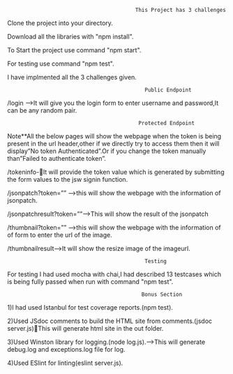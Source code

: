                                              This Project has 3 challenges


Clone the project into your directory.

Download  all the libraries with "npm install".

To Start the project use command "npm start".

For testing use command "npm test".



I have implmented all the 3 challenges given.

                                                Public Endpoint
/login -->It will give you the login form to enter username and password,It can be any random pair.

                                              Protected Endpoint
                                              
Note**All the below pages will show the webpage when the token is being present in the url header,other if we directly try to access     them then it will display”No token Authenticated”.Or if you change the token manually than”Failed to authenticate token”.   
  
/tokeninfo-It will provide the token value which is generated by submitting the form values to the jsw signin function.

/jsonpatch?token=”” -->this will show the webpage with the information of jsonpatch.

/jsonpatchresult?token=””-->This will show the result of the jsonpatch 

/thumbnail?token=”” -->this will show the webpage with the information of of form to enter the url of the image.

/thumbnailresult-->It will show the resize image of the imageurl.


                                                Testing
For testing I had used mocha with chai,I had described 13 testcases which is being fully passed when run with command "npm test".


                                               Bonus Section
1)I had used Istanbul for test coverage reports.(npm test).

2)Used JSdoc comments to build the HTML site from comments.(jsdoc server.js)This will generate html site in the out folder.

3)Used Winston library for logging.(node log.js).-->This will generate debug.log and exceptions.log file for log.

4)Used ESlint for linting(eslint server.js).








